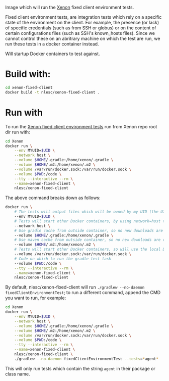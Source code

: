 Image which will run the [Xenon](http://nlesc.github.io/Xenon/) fixed client environment tests.

Fixed client environment tests, are integration tests which rely on a specific state of the environment 
on the client. For example, the presence (or lack) of specific credentials (such as from SSH or globus) 
or on the content of certain configurations files (such as SSH's known_hosts files). Since we cannot 
control these on an abritrary machine on which the test are run, we run these tests in a docker container 
instead.

Will startup Docker containers to test against.

# Build with:

```bash
cd xenon-fixed-client
docker build -t nlesc/xenon-fixed-client .
```

# Run with

To run the [Xenon fixed client environment tests](https://github.com/NLeSC/Xenon/blob/master/TESTING.md#fixed-client-environment-tests) run from Xenon repo root dir run with:

```bash
cd Xenon
docker run \
    --env MYUID=$UID \
    --network host \
    --volume $HOME/.gradle:/home/xenon/.gradle \
    --volume $HOME/.m2:/home/xenon/.m2 \
    --volume /var/run/docker.sock:/var/run/docker.sock \
    --volume $PWD:/code \
    --tty --interactive --rm \
    --name=xenon-fixed-client \
    nlesc/xenon-fixed-client
```
The above command breaks down as follows:

```bash
docker run \
    # The tests will output files which will be owned by my UID (the UID outside of the container)
    --env MYUID=$UID \
    # Tests will start other Docker containers, by using network=host the ports of sibling containers (slurm, sftp, etc.) are accessible by this Docker container.
    --network host \
    # Use gradle cache from outside container, so no new downloads are required
    --volume $HOME/.gradle:/home/xenon/.gradle \
    # Use maven cache from outside container, so no new downloads are required. (Maven cache is used by gradle plugins)
    --volume $HOME/.m2:/home/xenon/.m2 \
    # Tests will start other Docker containers, so will use the local Docker daemon inside this container
    --volume /var/run/docker.sock:/var/run/docker.sock \
    # Code on which to run the gradle test task
    --volume $PWD:/code \
    --tty --interactive --rm \
    --name=xenon-fixed-client \
    nlesc/xenon-fixed-client
```

By default, nlesc/xenon-fixed-client will run `./gradlew --no-daemon fixedClientEnvironmentTest`; to run a different command, append the CMD you want to run, for example:

```bash
cd Xenon
docker run \
    --env MYUID=$UID \
    --network host \
    --volume $HOME/.gradle:/home/xenon/.gradle \
    --volume $HOME/.m2:/home/xenon/.m2 \
    --volume /var/run/docker.sock:/var/run/docker.sock \
    --volume $PWD:/code \
    --tty --interactive --rm \
    --name=xenon-fixed-client \
    nlesc/xenon-fixed-client \
    ./gradlew --no-daemon fixedClientEnvironmentTest --tests=*agent*
```

This will only run tests which contain the string `agent` in their package or class name.
